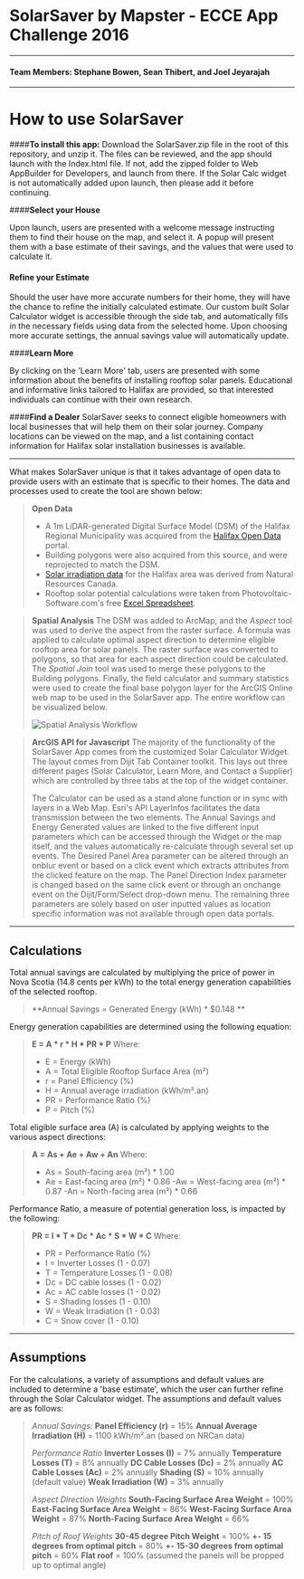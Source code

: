 SolarSaver by Mapster - ECCE App Challenge 2016 
===================
-------------------------------
####  Team Members: Stephane Bowen, Sean Thibert, and Joel Jeyarajah

------------------------------------
How to use SolarSaver
======

####**To install this app:**
Download the SolarSaver.zip file in the root of this repository, and unzip it. The files can be reviewed, and the app should launch with the Index.html file. If not, add the zipped folder to Web AppBuilder for Developers, and launch from there. If the Solar Calc widget is not automatically added upon launch, then please add it before continuing. 


####**Select your House**

Upon launch, users are presented with a welcome message instructing them to find their house on the map, and select it. A popup will present them with a base estimate of their savings, and the values that were used to calculate it. 


#### **Refine your Estimate**

Should the user have more accurate numbers for their home, they will have the chance to refine the initially calculated estimate. Our custom built Solar Calculator widget is accessible through the side tab, and automatically fills in the necessary fields using data from the selected home. Upon choosing more accurate settings, the annual savings value will automatically update. 

####**Learn More**

By clicking on the 'Learn More' tab, users are presented with some information about the benefits of installing rooftop solar panels. Educational and informative links tailored to Halifax are provided, so that interested individuals can continue with their own research. 

####**Find a Dealer**
SolarSaver seeks to connect eligible homeowners with local businesses that will help them on their solar journey. Company locations can be viewed on the map, and a list containing contact information for Halifax solar installation businesses is available. 

----------

What makes SolarSaver unique is that it takes advantage of open data to provide users with an estimate that is specific to their homes. The data and processes used to create the tool are shown below:

>**Open Data**
> - A 1m LiDAR-generated Digital Surface Model (DSM) of the Halifax Regional Municipality was acquired from the [Halifax Open Data][9] portal. 
> - Building polygons were also acquired from this source, and were reprojected to match the DSM.
> - [Solar irradiation data][10] for the Halifax area was derived from Natural Resources Canada.
>- Rooftop solar potential calculations were taken from Photovoltaic-Software.com's free [Excel Spreadsheet][11]. 


>**Spatial Analysis**
> The DSM was added to ArcMap, and the *Aspect* tool was used to derive the aspect from the raster surface. A formula was applied to calculate optimal aspect direction to determine eligible rooftop area for solar panels. The raster surface was converted to polygons, so that area for each aspect direction could be calculated. The *Spatial Join* tool was used to merge these polygons to the Building polygons. Finally, the field calculator and summary statistics were used to create the final base polygon layer for the ArcGIS Online web map to be used in the SolarSaver app. The entire workflow can be visualized below.
> 
> ![Spatial Analysis Workflow](https://lh3.googleusercontent.com/-mhyqdiqsQqY/VtiUi7-hGoI/AAAAAAAABMw/aMAMSUBp9KE/s0/Model.JPG "Spatial Analysis Workflow")

>**ArcGIS API for Javascript**
>The majority of the functionality of the SolarSaver App comes from the customized Solar Calculator Widget. The layout comes from Dijit Tab Container toolkit. This lays out three different pages (Solar Calculator, Learn More, and Contact a Supplier) which are controlled by three tabs at the top of the widget container. 
>
>The Calculator can be used as a stand alone function or in sync with  layers in a Web Map. Esri's API LayerInfos facilitates the data transmission between the two elements.  The Annual Savings and Energy Generated values are linked to the five different input parameters which can be accessed through the Widget or the map itself, and the values automatically re-calculate through several set up events. The Desired Panel Area parameter can be altered through an onblur event or based on a click event which extracts attributes from the clicked feature on the map. The Panel Direction Index parameter is changed based on the same click event or through an onchange event on the Dijit/Form/Select drop-down menu. The remaining three parameters are solely based on user inputted values as location specific information was not available through open data portals.  

------
Calculations
-------------
Total annual savings are calculated by multiplying the price of power in Nova Scotia (14.8 cents per kWh) to the total energy generation capabilities of the selected rooftop. 

>**Annual Savings = Generated Energy (kWh) * $0.148 **

Energy generation capabilities are determined using the following equation:

>**E = A * r * H * PR * P**
>Where:
> - E = Energy (kWh)
> - A = Total Eligible Rooftop Surface Area (m²)
> - r = Panel Efficiency (%)
> - H = Annual average irradiation (kWh/m².an)
> - PR = Performance Ratio (%)
> - P = Pitch (%)

Total eligible surface area (A) is calculated by applying weights to the various aspect directions:

> **A = As + Ae + Aw + An**
> Where:
> - As = South-facing area (m²) * 1.00
> - Ae = East-facing area (m²) * 0.86
> -Aw = West-facing area (m²) * 0.87
> -An = North-facing area (m²) * 0.66

Performance Ratio, a measure of potential generation loss, is impacted by the following:

> **PR = I * T * Dc * Ac * S * W * C**
> Where:
> - PR = Performance Ratio (%)
> - I = Inverter Losses (1 - 0.07)
> - T = Temperature Losses (1 - 0.08)
> - Dc = DC cable losses (1 - 0.02)
> - Ac = AC cable losses (1 - 0.02)
> - S = Shading losses (1 - 0.10)
> - W = Weak Irradiation (1 - 0.03)
> - C = Snow cover (1 - 0.10)

------

Assumptions
-------------
For the calculations, a variety of assumptions and default values are included to determine a 'base estimate', which the user can further refine through the Solar Calculator widget. The assumptions and default values are as follows:

> *Annual Savings:*
> **Panel Efficiency (r)** = 15%
> **Annual Average Irradiation (H)** = 1100 kWh/m².an (based on NRCan data)
> 
> *Performance Ratio*
> **Inverter Losses (I)** = 7% annually
> **Temperature Losses (T)** = 8% annually
> **DC Cable Losses (Dc)** = 2% annually
> **AC Cable Losses (Ac)** = 2% annually
> **Shading (S)** = 10% annually (default value)
> **Weak Irradiation (W)** = 3% annually
>
>*Aspect Direction Weights*
> **South-Facing Surface Area Weight** = 100%
> **East-Facing Surface Area Weight** = 86%
> **West-Facing Surface Area Weight** = 87%
> **North-Facing Surface Area Weight** = 66%
>
>*Pitch of Roof Weights*
> **30-45 degree Pitch Weight** = 100%
> **+- 15 degrees from optimal pitch** = 80%
> **+- 15-30 degrees from optimal pitch** = 60%
> **Flat roof** = 100% (assumed the panels will be propped up to optimal angle)

  [9]: http://www.halifax.ca/opendata/
  [10]: http://pv.nrcan.gc.ca/pvmapper.php?LAYERS=2057,4240&SETS=1707,1708,1709,1710,1122&ViewRegion=-2508487%2C5404897%2C3080843%2C10464288&title_e=PV+potential+and+insolation&title_f=Potentiel+photovolta%C3%AFque+et+ensoleillement&lang=e
[11]: http://photovoltaic-software.com/files/PV-power-calculation-basic.xls

